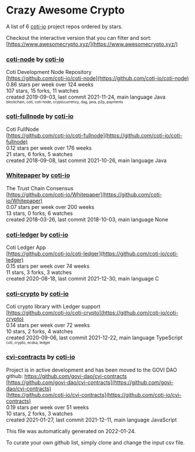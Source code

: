 # Crazy Awesome Crypto
A list of 6 [coti-io](https://github.com/coti-io) project repos ordered by stars.  

Checkout the interactive version that you can filter and sort: 
[https://www.awesomecrypto.xyz/](https://www.awesomecrypto.xyz/)  


### [coti-node](https://github.com/coti-io/coti-node) by [coti-io](https://github.com/coti-io)  
Coti Development Node Repository  
[https://github.com/coti-io/coti-node](https://github.com/coti-io/coti-node)  
0.86 stars per week over 124 weeks  
107 stars, 15 forks, 11 watches  
created 2019-09-03, last commit 2021-11-24, main language Java  
<sub><sup>blockchain, coti, coti-node, cryptocurrency, dag, java, p2p, payments</sup></sub>


### [coti-fullnode](https://github.com/coti-io/coti-fullnode) by [coti-io](https://github.com/coti-io)  
Coti FullNode  
[https://github.com/coti-io/coti-fullnode](https://github.com/coti-io/coti-fullnode)  
0.12 stars per week over 176 weeks  
21 stars, 6 forks, 5 watches  
created 2018-09-08, last commit 2021-10-26, main language Java  


### [Whitepaper](https://github.com/coti-io/Whitepaper) by [coti-io](https://github.com/coti-io)  
The Trust Chain Consensus  
[https://github.com/coti-io/Whitepaper](https://github.com/coti-io/Whitepaper)  
0.07 stars per week over 200 weeks  
13 stars, 0 forks, 6 watches  
created 2018-03-26, last commit 2018-10-03, main language None  


### [coti-ledger](https://github.com/coti-io/coti-ledger) by [coti-io](https://github.com/coti-io)  
Coti Ledger App  
[https://github.com/coti-io/coti-ledger](https://github.com/coti-io/coti-ledger)  
0.15 stars per week over 74 weeks  
11 stars, 3 forks, 3 watches  
created 2020-08-18, last commit 2021-12-30, main language C  


### [coti-crypto](https://github.com/coti-io/coti-crypto) by [coti-io](https://github.com/coti-io)  
Coti crypto library with Ledger support  
[https://github.com/coti-io/coti-crypto](https://github.com/coti-io/coti-crypto)  
0.14 stars per week over 72 weeks  
10 stars, 2 forks, 4 watches  
created 2020-09-06, last commit 2021-12-22, main language TypeScript  
<sub><sup>coti, crypto, ecdsa, ledger</sup></sub>


### [cvi-contracts](https://github.com/coti-io/cvi-contracts) by [coti-io](https://github.com/coti-io)  
Project is in active development and has been moved to the GOVI DAO github: https://github.com/govi-dao/cvi-contracts  
[https://github.com/govi-dao/cvi-contracts](https://github.com/govi-dao/cvi-contracts)  
[https://github.com/coti-io/cvi-contracts](https://github.com/coti-io/cvi-contracts)  
0.19 stars per week over 51 weeks  
10 stars, 2 forks, 3 watches  
created 2021-01-27, last commit 2021-12-11, main language JavaScript  


This file was automatically generated on 2022-01-24.  

To curate your own github list, simply clone and change the input csv file.  